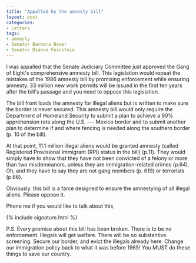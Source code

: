 ```yaml
---
title: "Appalled by the amnesty bill"
layout: post
categories:
- Letters
tags:
- amnesty
- Senator Barbara Boxer
- Senator Dianne Feinstein
---
```


I was appalled that the Senate Judiciary Committee just approved the Gang of Eight's comprehensive amnesty bill. This legislation would repeat the mistakes of the 1986 amnesty bill by promising enforcement while ensuring amnesty. 33 million new work permits will be issued in the first ten years after the bill's passage and you need to oppose this legislation.

The bill front loads the amnesty for illegal aliens but is written to make sure the border is never secured. This amnesty bill would only require the Department of Homeland Security to submit a plan to achieve a 90% apprehension rate along the U.S. --- Mexico border and to submit another plan to determine if and where fencing is needed along the southern border (p. 10 of the bill).

At that point, 11.1 million illegal aliens would be granted amnesty (called Registered Provisional Immigrant (RPI) status in the bill) (p.11). They would simply have to show that they have not been convicted of a felony or more than two misdemeanors, unless they are immigration-­related crimes (p.64). Oh, and they have to say they are not gang members (p. 619) or terrorists (p.66).

Obviously. this bill is a farce designed to ensure the amnestying of all illegal aliens. Please oppose it.

Phone me if you would like to talk about this,

{% include signature.html %}

P.S. Every promise about this bill has been broken. There is to be no enforcement. Illegals will get welfare. There will be no substantive screening. Secure our border, and evict the illegals already here. Change our immigration policy back to what it was before 1965! You MUST do these things to save our country.